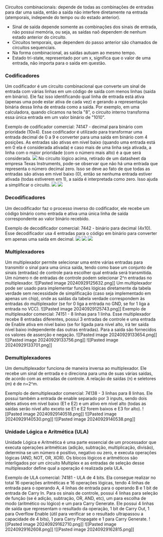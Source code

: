 Circuitos combinacionais: depende de todas as combinações de entradas para dar uma saída, então a saída não interfere diretamente na entrada (atemporais, independe do tempo ou do estado anterior). 
- Sinal de saída depende somente as combinações dos sinais de entrada, não possui memória, ou seja, as saídas naõ dependem de nenhum estado anterior do circuito.
- Circuitos temporais, que dependem do passo anterior são chamados de circuitos sequenciais. 
- Na forma combinacional, as saídas autuam ao mesmo tempo.
- Estado tri-state, representado por um x, significa que o valor de uma entrada, não importa para o saída em questão.
### Codificadores
Um codificador é um circuito combinacional que converte um sinal de entrada com várias linhas em um código de saída com menos linhas (saída em binário). Ele faz isso identificando qual linha de entrada está ativa (apenas uma pode estar ativa de cada vez) e gerando a representação binária dessa linha de entrada como a saída. Por exemplo, em uma calculadora, quando clicamos na tecla "8", o circuito interno transforma essa única entrada em um valor binário de "1010".

Exemplo de codificador comercial: 74147 - decimal para binário com prioridade (10x4). Esse codificador é utilizado para transformar uma entrada decimal de 0 a 9 e converter para uma saída em binário com 4 posições. As entradas são ativas em nível baixo (quando uma entrada está em 0 ela é considerada ativada) e caso mais de uma linha seja ativada, a linha com o maior prioridade (com o número mais alto) é a que será considerada.
![](https://lh7-rt.googleusercontent.com/docsz/AD_4nXe00G0Osyz9TpkdY72ud3iULLcCj3OIFeshoteCmhVNIoyfvpppV-ii9h321vteDVcXtEsP6bbcbosfpqg_xGQV59bIv-ONmp_80QmwwhzqCx9bVs8fNSwchtHa5B4r2wKKr-pLBY1ShNxU-MIXzgIqRrk?key=RaRTtGPfncA5jZf0Fabrsw)
No circuito lógico acima, retirado de um datasheet da empresa Texas Instruments, pode-se observar que não há uma entrada que representa o número decimal zero. Isso se deve ao fato de que todas as entradas são ativas em nível baixo (0), então se nenhuma entrada estiver ativada (todas estiverem em 1), a saída é interpretada como zero. Isso ajuda a simplificar o circuito.
![](https://lh7-rt.googleusercontent.com/docsz/AD_4nXc9f7fe7czrw3cVIZQDDZsFeGxp5sDJPwsN4DWy-kHoW50X8DlX97cEzlU01IiaHzG4RUnhxemAJUr7aZzpPA5O5I-1Km5LQdIvHOpGSDbO_xBS1SZ2Fjyujmq2FYpwE4_waGHnuKB9QHAJvPS9rj17CYKG?key=RaRTtGPfncA5jZf0Fabrsw)
![](https://lh7-rt.googleusercontent.com/docsz/AD_4nXfgqZl8lAcxQ4UFnh0pkPI3y9az7sGKhJ8lN2ZHOcK_qwHY0fgJF2MeZwVtZ-xtS1OpZ5jX1IED7aJn_X8K2_T6Qgj6gdozcZXFnHUqcRVk9HcTDv0qbCBxDiAo6iSqb-97zKe0ReQ6olvmPptrPWjqm--p?key=RaRTtGPfncA5jZf0Fabrsw)
### Decodificadores
Um decodificador faz o processo inverso do codificador, ele recebe um código binário como entrada e ativa uma única linha de saída correspondente ao valor binário recebido.

Exemplo de decodificador comercial: 7442 - binário para decimal (4x10). Esse decodificador usa 4 entradas para o código em binário para converter em apenas uma saída em decimal.
![](https://lh7-rt.googleusercontent.com/docsz/AD_4nXf4Y9XiF6Haikljk_gQnb364NLzFN1iRPKGhAG7kkhNpLBHSEz6CsdDIr_qP091Fu3uGdNo_AVjmCClTCpn9-aey-CAx2FF-Vais5QXtzuiY5TrDENyP7PNYduqCFUs2P-BNXnLcLBtEmo04ZDrjfIDGuqN?key=RaRTtGPfncA5jZf0Fabrsw)
![](https://lh7-rt.googleusercontent.com/docsz/AD_4nXddCoaUokJ9GPlDs1JYmJVzflBW-4YZwg8_gPTxPO6cKVAr2FJlvdUGQkzL0TxyqDiE5lciiQXblxYDnqepje073Q96Hb90bBUEDshhoiuTLtrC9BFeY-TB1SM8Gcp8rF6idM4sKFbC-pBYqMQdeusqNBo?key=RaRTtGPfncA5jZf0Fabrsw)
![](https://lh7-rt.googleusercontent.com/docsz/AD_4nXc6GufaXxqdHf6zbElmeFYy-9pIMmRlSTQ5C9ceeCR_yEMTxzjmtrd5aYCPARO0THxXdrWJkAswW34cxgW6bwGwAOId8PyN0D6oljGSHRedHgXm8Tb1teRQPlRg7UkRHV1gE5zmgJpArxJHa1Yqcu58p9dK?key=RaRTtGPfncA5jZf0Fabrsw)
### Multiplexadores
Um multiplexador permite selecionar uma entre várias entradas para transmitir o sinal para uma única saída, tendo como base um conjunto de sinais (entradas) de controle para escolher qual entrada será transmitida. Um número n de entradas de controle podem selecionar 2^n entradas no multiplexador. 
![[Pasted image 20240929125632.png]]
Um multiplexador pode ser usado para implementar funções lógicas diretamente da tabela verdade sem necessidade de simplificação (caso seja implementado em apenas um chip), onde as saídas da tabela verdade correspondem às entradas do multiplexador (se for 0 liga a entrada no GND, se for 1 liga a entrada no VCC).
![[Pasted image 20240929125743.png]]
Exemplo de multiplexador comercial: 74151 - 8 linhas para 1 linha. Esse multiplexador recebe 8 entradas diferentes, possui 3 entradas de controle e uma entrada de Enable ativa em nível baixo (se for ligada para nível alto, irá ter saída nível baixo independente das outras entradas). Para a saída são fornecidos os valores de asserção e negação.
![[Pasted image 20240929133654.png]]
![[Pasted image 20240929133756.png]]
![[Pasted image 20240929133701.png]]

### Demultiplexadores
Um demultiplexador funciona de maneira inversa ao multiplexador. Ele recebe um sinal de entrada e o direciona para uma de suas várias saídas, de acordo com as entradas de controle. A relação de saídas (n) e seletores (m) é de n=2^m.

Exemplo de demultiplexador comercial: 74138 - 3 linhas para 8 linhas. Ele possui também a entrada de enable separado por 3 inputs, sendo dois deles ativos em nível baixo (E1 e E2) e um ativo em nível alto (todas as saídas serão nível alto exceto se E1 e E2 forem baixos e E3 for alto). 
![[Pasted image 20240929140518.png]]
![[Pasted image 20240929140530.png]]
![[Pasted image 20240929140538.png]]


### Unidade Lógica e Aritmética (ULA)
Unidade Lógica e Aritmética é uma parte essencial de um processador que executa operações aritméticas (adição, subtração, multiplicação, divisão), determina se um número é positivo, negativo ou zero, e executa operações lógicas (AND, NOT, OR, XOR). Os blocos lógicos e aritméticos são interligados por um circuito Multiplex e as entradas de seleção desse multiplexador define qual a operação é realizada pela ULA.

Exemplo de ULA comercial: 74181 - ULA de 4 bits. Ela consegue realizar no total 16 operações aritméticas e 16 operações lógicas, tendo 4 linhas de entrada para o operando A, 4 linhas de entrada para o operando B e 1 bit de entrada de Carry In. Para os sinais de controle, possui 4 linhas para seleção de função (se é adição, subtração, OR, AND, etc), um para escolha de modo (aritmético ou lógico) e um para Carry Generate. Ele possui 4 linhas de saída que representam o resultado da operação, 1 bit de Carry Out, 1 para Overflow Enable (útil para verificar se o resultado ultrapassou a capacidade de 4 bits), 1 para Carry Propagate e 1 para Carry Generate.
![[Pasted image 20240929162710.png]]
![[Pasted image 20240929162608.png]]
![[Pasted image 20240929162815.png]]
